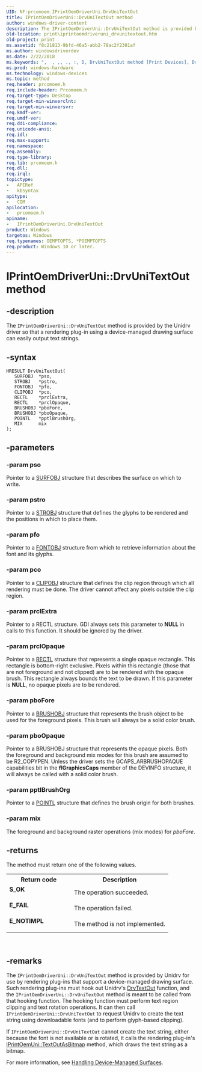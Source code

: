 ```yaml
---
UID: NF:prcomoem.IPrintOemDriverUni.DrvUniTextOut
title: IPrintOemDriverUni::DrvUniTextOut method
author: windows-driver-content
description: The IPrintOemDriverUni::DrvUniTextOut method is provided by the Unidrv driver so that a rendering plug-in using a device-managed drawing surface can easily output text strings.
old-location: print\iprintoemdriveruni_drvunitextout.htm
old-project: print
ms.assetid: f8c21813-9bfd-46a5-abb2-78ac2f2301af
ms.author: windowsdriverdev
ms.date: 2/22/2018
ms.keywords: ",  , ,, ., :, D, DrvUniTextOut method [Print Devices], DrvUniTextOut method [Print Devices], IPrintOemDriverUni interface, DrvUniTextOut,IPrintOemDriverUni.DrvUniTextOut, I, IPrintOemDriverUni, IPrintOemDriverUni interface [Print Devices], DrvUniTextOut method, IPrintOemDriverUni::DrvUniTextOut, O, P, T, U, e, i, m, n, prcomoem/IPrintOemDriverUni::DrvUniTextOut, print.iprintoemdriveruni_drvunitextout, print_unidrv-pscript_rendering_a67dafd9-26b4-43ad-82f9-e53caca33053.xml, r, t, u, v, x"
ms.prod: windows-hardware
ms.technology: windows-devices
ms.topic: method
req.header: prcomoem.h
req.include-header: Prcomoem.h
req.target-type: Desktop
req.target-min-winverclnt: 
req.target-min-winversvr: 
req.kmdf-ver: 
req.umdf-ver: 
req.ddi-compliance: 
req.unicode-ansi: 
req.idl: 
req.max-support: 
req.namespace: 
req.assembly: 
req.type-library: 
req.lib: prcomoem.h
req.dll: 
req.irql: 
topictype:
-	APIRef
-	kbSyntax
apitype:
-	COM
apilocation:
-	prcomoem.h
apiname:
-	IPrintOemDriverUni.DrvUniTextOut
product: Windows
targetos: Windows
req.typenames: OEMPTOPTS, *POEMPTOPTS
req.product: Windows 10 or later.
---
```


# IPrintOemDriverUni::DrvUniTextOut method


## -description


The <code>IPrintOemDriverUni::DrvUniTextOut</code> method is provided by the Unidrv driver so that a rendering plug-in using a device-managed drawing surface can easily output text strings.


## -syntax


````
HRESULT DrvUniTextOut(
   SURFOBJ  *pso,
   STROBJ   *pstro,
   FONTOBJ  *pfo,
   CLIPOBJ  *pco,
   RECTL    *prclExtra,
   RECTL    *prclOpaque,
   BRUSHOBJ *pboFore,
   BRUSHOBJ *pboOpaque,
   POINTL   *pptlBrushOrg,
   MIX      mix
);
````


## -parameters




### -param pso

Pointer to a <a href="https://msdn.microsoft.com/library/windows/hardware/ff569901">SURFOBJ</a> structure that describes the surface on which to write. 


### -param pstro

Pointer to a <a href="https://msdn.microsoft.com/library/windows/hardware/ff569738">STROBJ</a> structure that defines the glyphs to be rendered and the positions in which to place them. 


### -param pfo

Pointer to a <a href="https://msdn.microsoft.com/library/windows/hardware/ff565974">FONTOBJ</a> structure from which to retrieve information about the font and its glyphs. 


### -param pco

Pointer to a <a href="https://msdn.microsoft.com/library/windows/hardware/ff539417">CLIPOBJ</a> structure that defines the clip region through which all rendering must be done. The driver cannot affect any pixels outside the clip region. 


### -param prclExtra

Pointer to a RECTL structure. GDI always sets this parameter to <b>NULL</b> in calls to this function. It should be ignored by the driver. 


### -param prclOpaque

Pointer to a <a href="https://msdn.microsoft.com/library/windows/hardware/ff569236">RECTL</a> structure that represents a single opaque rectangle. This rectangle is bottom-right exclusive. Pixels within this rectangle (those that are not foreground and not clipped) are to be rendered with the opaque brush. This rectangle always bounds the text to be drawn. If this parameter is <b>NULL</b>, no opaque pixels are to be rendered. 


### -param pboFore

Pointer to a <a href="https://msdn.microsoft.com/library/windows/hardware/ff538261">BRUSHOBJ</a> structure that represents the brush object to be used for the foreground pixels. This brush will always be a solid color brush.


### -param pboOpaque

Pointer to a BRUSHOBJ structure that represents the opaque pixels. Both the foreground and background mix modes for this brush are assumed to be R2_COPYPEN. Unless the driver sets the GCAPS_ARBRUSHOPAQUE capabilities bit in the <b>flGraphicsCaps</b> member of the DEVINFO structure, it will always be called with a solid color brush. 


### -param pptlBrushOrg

Pointer to a <a href="https://msdn.microsoft.com/library/windows/hardware/ff569166">POINTL</a> structure that defines the brush origin for both brushes.


### -param mix

The foreground and background raster operations (mix modes) for <i>pboFore</i>. 


## -returns



The method must return one of the following values.

<table>
<tr>
<th>Return code</th>
<th>Description</th>
</tr>
<tr>
<td width="40%">
<dl>
<dt><b>S_OK</b></dt>
</dl>
</td>
<td width="60%">
The operation succeeded.

</td>
</tr>
<tr>
<td width="40%">
<dl>
<dt><b>E_FAIL</b></dt>
</dl>
</td>
<td width="60%">
The operation failed.

</td>
</tr>
<tr>
<td width="40%">
<dl>
<dt><b>E_NOTIMPL</b></dt>
</dl>
</td>
<td width="60%">
The method is not implemented.

</td>
</tr>
</table>
 




## -remarks



The <code>IPrintOemDriverUni::DrvUniTextOut</code> method is provided by Unidrv for use by rendering plug-ins that support a device-managed drawing surface. Such rendering plug-ins must hook out Unidrv's <a href="https://msdn.microsoft.com/library/windows/hardware/ff557277">DrvTextOut</a> function, and the <code>IPrintOemDriverUni::DrvUniTextOut</code> method is meant to be called from that hooking function. The hooking function must perform text region clipping and text rotation operations. It can then call <code>IPrintOemDriverUni::DrvUniTextOut</code> to request Unidrv to create the text string using downloadable fonts (and to perform glyph-based clipping).

If <code>IPrintOemDriverUni::DrvUniTextOut</code> cannot create the text string, either because the font is not available or is rotated, it calls the rendering plug-in's <a href="https://msdn.microsoft.com/library/windows/hardware/ff554277">IPrintOemUni::TextOutAsBitmap</a> method, which draws the text string as a bitmap.

For more information, see <a href="https://msdn.microsoft.com/4403165f-c528-450e-9c96-77a9ce0778aa">Handling Device-Managed Surfaces</a>.



